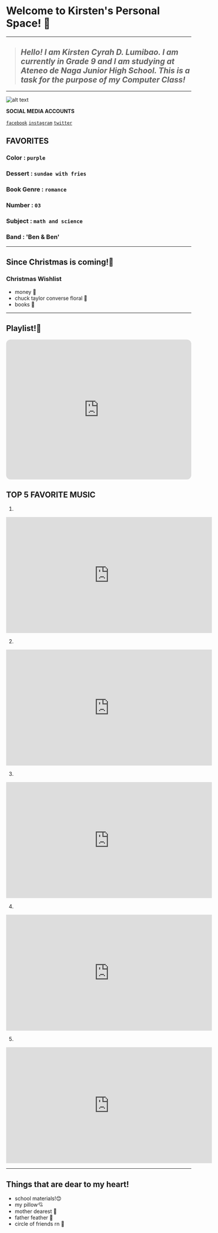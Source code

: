 # Welcome to Kirsten's Personal Space! 💅

---
>## *Hello! I am Kirsten Cyrah D. Lumibao. I am currently in Grade 9 and I am studying at Ateneo de Naga Junior High School. This is a task for the purpose of my Computer Class!*
---

![alt text](https://user-images.githubusercontent.com/118236434/202899863-4d3b204d-abd4-4c19-94c2-c804bc00366b.jpg)


**SOCIAL MEDIA ACCOUNTS**
 
[`facebook`](https://www.facebook.com/kirstencyrah.lumibao.9)
[`instagram`](https://www.instagram.com/kirstencyrah_/)
[`twitter`](https://twitter.com/cheesecake8_)

## **FAVORITES**
### Color : `purple`
### Dessert : `sundae with fries`
### Book Genre : `romance`
### Number : `03`
### Subject : `math and science`
### Band : 'Ben & Ben'

---

## Since Christmas is coming!🎄
### Christmas Wishlist
- money 💸
- chuck taylor converse floral 👟
- books 📖

---

## Playlist!🎤
<iframe style="border-radius:12px" src="https://open.spotify.com/embed/playlist/3oT18Ew47jq0iDQhWfzNFI?utm_source=generator" width="100%" height="380" frameBorder="0" allowfullscreen="" allow="autoplay; clipboard-write; encrypted-media; fullscreen; picture-in-picture" loading="lazy"></iframe>

## TOP 5 FAVORITE MUSIC
1. 
<iframe width="560" height="315" src="https://www.youtube.com/embed/9tLglpFAyIg" title="YouTube video player" frameborder="0" allow="accelerometer; autoplay; clipboard-write; encrypted-media; gyroscope; picture-in-picture" allowfullscreen></iframe>

2.
<iframe width="560" height="315" src="https://www.youtube.com/embed/V4qjAyb4lNI" title="YouTube video player" frameborder="0" allow="accelerometer; autoplay; clipboard-write; encrypted-media; gyroscope; picture-in-picture" allowfullscreen></iframe>

3.
<iframe width="560" height="315" src="https://www.youtube.com/embed/v27At9bBb6Q" title="YouTube video player" frameborder="0" allow="accelerometer; autoplay; clipboard-write; encrypted-media; gyroscope; picture-in-picture" allowfullscreen></iframe>

4.
<iframe width="560" height="315" src="https://www.youtube.com/embed/HxwokFPIguU" title="YouTube video player" frameborder="0" allow="accelerometer; autoplay; clipboard-write; encrypted-media; gyroscope; picture-in-picture" allowfullscreen></iframe>

5.
<iframe width="560" height="315" src="https://www.youtube.com/embed/B4HD6aC4Wos" title="YouTube video player" frameborder="0" allow="accelerometer; autoplay; clipboard-write; encrypted-media; gyroscope; picture-in-picture" allowfullscreen></iframe>

---

## Things that are dear to my heart!
- school materials!😊
- my pillow💘
- mother dearest 👧
- father feather 👦
- circle of friends rn 💝

